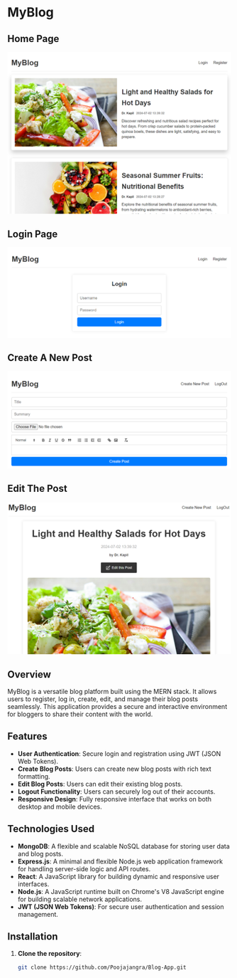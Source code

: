 # MyBlog

## Home Page
![Blog-App](https://github.com/Poojajangra/Blog-App/blob/main/HomePage.png)
## Login Page
![Blog-App](https://github.com/Poojajangra/Blog-App/blob/main/login.png)
## Create A New Post
![Blog-App](https://github.com/Poojajangra/Blog-App/blob/main/createpost.png)
## Edit The Post
![Blog-App](https://github.com/Poojajangra/Blog-App/blob/main/edit.png)
## Overview

MyBlog is a versatile blog platform built using the MERN stack. It allows users to register, log in, create, edit, and manage their blog posts seamlessly. This application provides a secure and interactive environment for bloggers to share their content with the world.

## Features

- **User Authentication**: Secure login and registration using JWT (JSON Web Tokens).
- **Create Blog Posts**: Users can create new blog posts with rich text formatting.
- **Edit Blog Posts**: Users can edit their existing blog posts.
- **Logout Functionality**: Users can securely log out of their accounts.
- **Responsive Design**: Fully responsive interface that works on both desktop and mobile devices.

## Technologies Used

- **MongoDB**: A flexible and scalable NoSQL database for storing user data and blog posts.
- **Express.js**: A minimal and flexible Node.js web application framework for handling server-side logic and API routes.
- **React**: A JavaScript library for building dynamic and responsive user interfaces.
- **Node.js**: A JavaScript runtime built on Chrome's V8 JavaScript engine for building scalable network applications.
- **JWT (JSON Web Tokens)**: For secure user authentication and session management.

## Installation

1. **Clone the repository**:
   ```bash
   git clone https://github.com/Poojajangra/Blog-App.git
